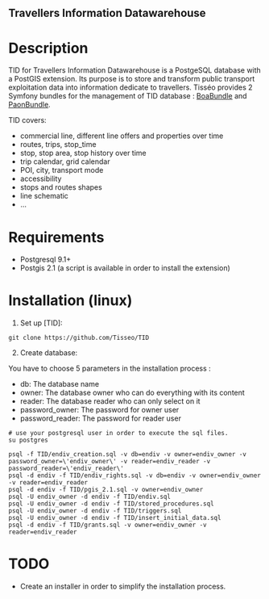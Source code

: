 ## Travellers Information Datawarehouse

# Description

TID for Travellers Information Datawarehouse is a PostgeSQL database with a PostGIS extension. Its purpose is to store and transform public transport exploitation data into information dedicate to travellers. Tisséo provides 2 Symfony bundles for the management of TID database : [BoaBundle](https://github.com/Tisseo/BoaBundle) and [PaonBundle](https://github.com/Tisseo/PaonBundle).

TID covers:
 
- commercial line, different line offers and properties over time
- routes, trips, stop_time
- stop, stop area, stop history over time
- trip calendar, grid calendar
- POI, city, transport mode
- accessibility
- stops and routes shapes
- line schematic
- ...

# Requirements

- Postgresql 9.1+
- Postgis 2.1 (a script is available in order to install the extension)

# Installation (linux)

1. Set up [TID]:

```
git clone https://github.com/Tisseo/TID
```

2. Create database:

You have to choose 5 parameters in the installation process :
- db: The database name
- owner: The database owner who can do everything with its content
- reader: The database reader who can only select on it
- password_owner: The password for owner user
- password_reader: The password for reader user

```Shell
# use your postgresql user in order to execute the sql files.
su postgres

psql -f TID/endiv_creation.sql -v db=endiv -v owner=endiv_owner -v password_owner=\'endiv_owner\' -v reader=endiv_reader -v password_reader=\'endiv_reader\'
psql -d endiv -f TID/endiv_rights.sql -v db=endiv -v owner=endiv_owner -v reader=endiv_reader
psql -d endiv -f TID/pgis_2.1.sql -v owner=endiv_owner
psql -U endiv_owner -d endiv -f TID/endiv.sql
psql -U endiv_owner -d endiv -f TID/stored_procedures.sql
psql -U endiv_owner -d endiv -f TID/triggers.sql
psql -U endiv_owner -d endiv -f TID/insert_initial_data.sql
psql -d endiv -f TID/grants.sql -v owner=endiv_owner -v reader=endiv_reader
```

# TODO

- Create an installer in order to simplify the installation process.
